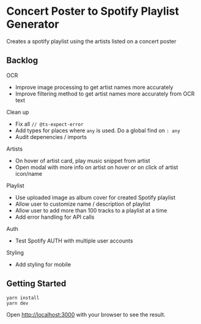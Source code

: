 # Concert Poster to Spotify Playlist Generator

Creates a spotify playlist using the artists listed on a concert poster

## Backlog

OCR

- Improve image processing to get artist names more accurately
- Improve filtering method to get artist names more accurately from OCR text

Clean up

- Fix all `// @ts-expect-error`
- Add types for places where `any` is used. Do a global find on `: any`
- Audit depenencies / imports

Artists

- On hover of artist card, play music snippet from artist
- Open modal with more info on artist on hover or on click of artist icon/name

Playlist

- Use uploaded image as album cover for created Spotify playlist
- Allow user to customize name / description of playlist
- Allow user to add more than 100 tracks to a playlist at a time
- Add error handling for API calls

Auth

- Test Spotify AUTH with multiple user accounts 

Styling

- Add styling for mobile

## Getting Started

```
yarn install
yarn dev
```

Open [http://localhost:3000](http://localhost:3000) with your browser to see the result.
